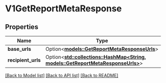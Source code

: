 # V1GetReportMetaResponse

## Properties

Name | Type | Description | Notes
------------ | ------------- | ------------- | -------------
**base_urls** | Option<[**models::GetReportMetaResponseUrls**](GetReportMetaResponseURLs.md)> |  | [optional]
**recipient_urls** | Option<[**std::collections::HashMap<String, models::GetReportMetaResponseUrls>**](GetReportMetaResponseURLs.md)> |  | [optional]

[[Back to Model list]](../README.md#documentation-for-models) [[Back to API list]](../README.md#documentation-for-api-endpoints) [[Back to README]](../README.md)


